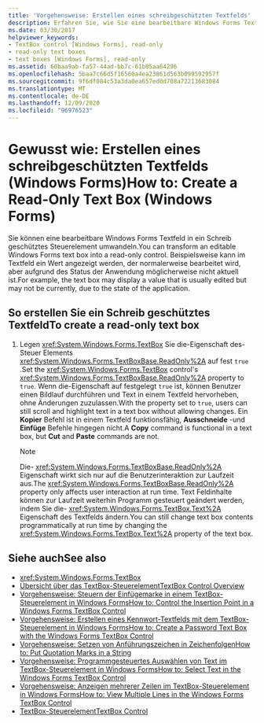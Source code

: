 ```yaml
---
title: 'Vorgehensweise: Erstellen eines schreibgeschützten Textfelds'
description: Erfahren Sie, wie Sie eine bearbeitbare Windows Forms Textfeld in ein Schreib geschütztes Windows Forms Textfeld transformieren.
ms.date: 03/30/2017
helpviewer_keywords:
- TextBox control [Windows Forms], read-only
- read-only text boxes
- text boxes [Windows Forms], read-only
ms.assetid: 60baa9ab-fa57-44ad-bb7c-61b05aa64296
ms.openlocfilehash: 5baa7c66d5f16560a4ea23861d563b099592957f
ms.sourcegitcommit: 9f6df084c53a3da0ea657ed0d708a72213683084
ms.translationtype: MT
ms.contentlocale: de-DE
ms.lasthandoff: 12/09/2020
ms.locfileid: "96976523"
---
```

# <a name="how-to-create-a-read-only-text-box-windows-forms"></a><span data-ttu-id="0c2ae-103">Gewusst wie: Erstellen eines schreibgeschützten Textfelds (Windows Forms)</span><span class="sxs-lookup"><span data-stu-id="0c2ae-103">How to: Create a Read-Only Text Box (Windows Forms)</span></span>

<span data-ttu-id="0c2ae-104">Sie können eine bearbeitbare Windows Forms Textfeld in ein Schreib geschütztes Steuerelement umwandeln.</span><span class="sxs-lookup"><span data-stu-id="0c2ae-104">You can transform an editable Windows Forms text box into a read-only control.</span></span> <span data-ttu-id="0c2ae-105">Beispielsweise kann im Textfeld ein Wert angezeigt werden, der normalerweise bearbeitet wird, aber aufgrund des Status der Anwendung möglicherweise nicht aktuell ist.</span><span class="sxs-lookup"><span data-stu-id="0c2ae-105">For example, the text box may display a value that is usually edited but may not be currently, due to the state of the application.</span></span>

## <a name="to-create-a-read-only-text-box"></a><span data-ttu-id="0c2ae-106">So erstellen Sie ein Schreib geschütztes Textfeld</span><span class="sxs-lookup"><span data-stu-id="0c2ae-106">To create a read-only text box</span></span>

1. <span data-ttu-id="0c2ae-107">Legen <xref:System.Windows.Forms.TextBox> Sie die-Eigenschaft des-Steuer Elements <xref:System.Windows.Forms.TextBoxBase.ReadOnly%2A> auf fest `true` .</span><span class="sxs-lookup"><span data-stu-id="0c2ae-107">Set the <xref:System.Windows.Forms.TextBox> control's <xref:System.Windows.Forms.TextBoxBase.ReadOnly%2A> property to `true`.</span></span> <span data-ttu-id="0c2ae-108">Wenn die-Eigenschaft auf festgelegt `true` ist, können Benutzer einen Bildlauf durchführen und Text in einem Textfeld hervorheben, ohne Änderungen zuzulassen.</span><span class="sxs-lookup"><span data-stu-id="0c2ae-108">With the property set to `true`, users can still scroll and highlight text in a text box without allowing changes.</span></span> <span data-ttu-id="0c2ae-109">Ein **Kopier** Befehl ist in einem Textfeld funktionsfähig, **Ausschneide** -und **Einfüge** Befehle hingegen nicht.</span><span class="sxs-lookup"><span data-stu-id="0c2ae-109">A **Copy** command is functional in a text box, but **Cut** and **Paste** commands are not.</span></span>

    > [!NOTE]
    > <span data-ttu-id="0c2ae-110">Die- <xref:System.Windows.Forms.TextBoxBase.ReadOnly%2A> Eigenschaft wirkt sich nur auf die Benutzerinteraktion zur Laufzeit aus.</span><span class="sxs-lookup"><span data-stu-id="0c2ae-110">The <xref:System.Windows.Forms.TextBoxBase.ReadOnly%2A> property only affects user interaction at run time.</span></span> <span data-ttu-id="0c2ae-111">Text Feldinhalte können zur Laufzeit weiterhin Programm gesteuert geändert werden, indem Sie die- <xref:System.Windows.Forms.TextBox.Text%2A> Eigenschaft des Textfelds ändern.</span><span class="sxs-lookup"><span data-stu-id="0c2ae-111">You can still change text box contents programmatically at run time by changing the <xref:System.Windows.Forms.TextBox.Text%2A> property of the text box.</span></span>

## <a name="see-also"></a><span data-ttu-id="0c2ae-112">Siehe auch</span><span class="sxs-lookup"><span data-stu-id="0c2ae-112">See also</span></span>

- <xref:System.Windows.Forms.TextBox>
- [<span data-ttu-id="0c2ae-113">Übersicht über das TextBox-Steuerelement</span><span class="sxs-lookup"><span data-stu-id="0c2ae-113">TextBox Control Overview</span></span>](textbox-control-overview-windows-forms.md)
- [<span data-ttu-id="0c2ae-114">Vorgehensweise: Steuern der Einfügemarke in einem TextBox-Steuerelement in Windows Forms</span><span class="sxs-lookup"><span data-stu-id="0c2ae-114">How to: Control the Insertion Point in a Windows Forms TextBox Control</span></span>](how-to-control-the-insertion-point-in-a-windows-forms-textbox-control.md)
- [<span data-ttu-id="0c2ae-115">Vorgehensweise: Erstellen eines Kennwort-Textfelds mit dem TextBox-Steuerelement in Windows Forms</span><span class="sxs-lookup"><span data-stu-id="0c2ae-115">How to: Create a Password Text Box with the Windows Forms TextBox Control</span></span>](how-to-create-a-password-text-box-with-the-windows-forms-textbox-control.md)
- [<span data-ttu-id="0c2ae-116">Vorgehensweise: Setzen von Anführungszeichen in Zeichenfolgen</span><span class="sxs-lookup"><span data-stu-id="0c2ae-116">How to: Put Quotation Marks in a String</span></span>](how-to-put-quotation-marks-in-a-string-windows-forms.md)
- [<span data-ttu-id="0c2ae-117">Vorgehensweise: Programmgesteuertes Auswählen von Text im TextBox-Steuerelement in Windows Forms</span><span class="sxs-lookup"><span data-stu-id="0c2ae-117">How to: Select Text in the Windows Forms TextBox Control</span></span>](how-to-select-text-in-the-windows-forms-textbox-control.md)
- [<span data-ttu-id="0c2ae-118">Vorgehensweise: Anzeigen mehrerer Zeilen im TextBox-Steuerelement in Windows Forms</span><span class="sxs-lookup"><span data-stu-id="0c2ae-118">How to: View Multiple Lines in the Windows Forms TextBox Control</span></span>](how-to-view-multiple-lines-in-the-windows-forms-textbox-control.md)
- [<span data-ttu-id="0c2ae-119">TextBox-Steuerelement</span><span class="sxs-lookup"><span data-stu-id="0c2ae-119">TextBox Control</span></span>](textbox-control-windows-forms.md)
